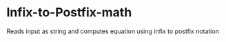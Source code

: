 # Infix-to-Postfix-math
Reads input as string and computes equation using infix to postfix notation
